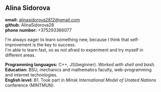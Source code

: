 ## Alina Sidorova

**email:** alinasidorova2812@gmail.com  
**github:** AlinaSidorova28  
**phone number:** +375293366077

I'm always eager to learn something new, because I think that self-improvement is the key to success.  
I'm able to learn fast, so as not afraid to experiment and try myself in different areas.

**Programming languages:** C++, JS(beginner). *Worked with shell and bash*.  
**Education:** BSU, mechanics and mathematics faculty, web-programming and internet technologies.  
**English level:** B1. Took part in *Minsk International Model of Unated Nations* conference (MINTMUN).